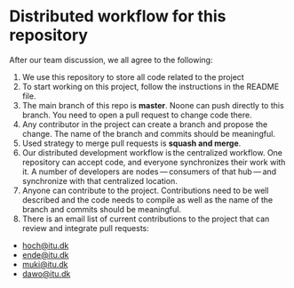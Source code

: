 # Distributed workflow for this repository

After our team discussion, we all agree to the following:

1. We use this repository to store all code related to the project
2. To start working on this project, follow the instructions in the README file.
3. The main branch of this repo is **master**. Noone can push directly to this branch. You need to open a pull request to change code there.
4. Any contributor in the project can create a branch and propose the change. The name of the branch and commits should be meaningful.
5. Used strategy to merge pull requests is **squash and merge**.
6. Our distributed development workflow is the centralized workflow. One repository can accept code, and everyone synchronizes their work with it. A number of developers are nodes — consumers of that hub — and synchronize with that centralized location.
7. Anyone can contribute to the project. Contributions need to be well described and the code needs to compile as well as the name of the branch and commits should be meaningful.
8. There is an email list of current contributions to the project that can review and integrate pull requests:

- hoch@itu.dk
- ende@itu.dk
- muki@itu.dk
- dawo@itu.dk
